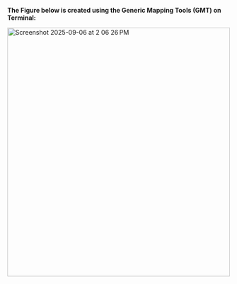 **The Figure below  is created using the Generic Mapping Tools (GMT) on Terminal:** 



<img width="503" height="562" alt="Screenshot 2025-09-06 at 2 06 26 PM" src="https://github.com/user-attachments/assets/2c6cdf9e-b663-4de5-be6f-126bde772706" />


